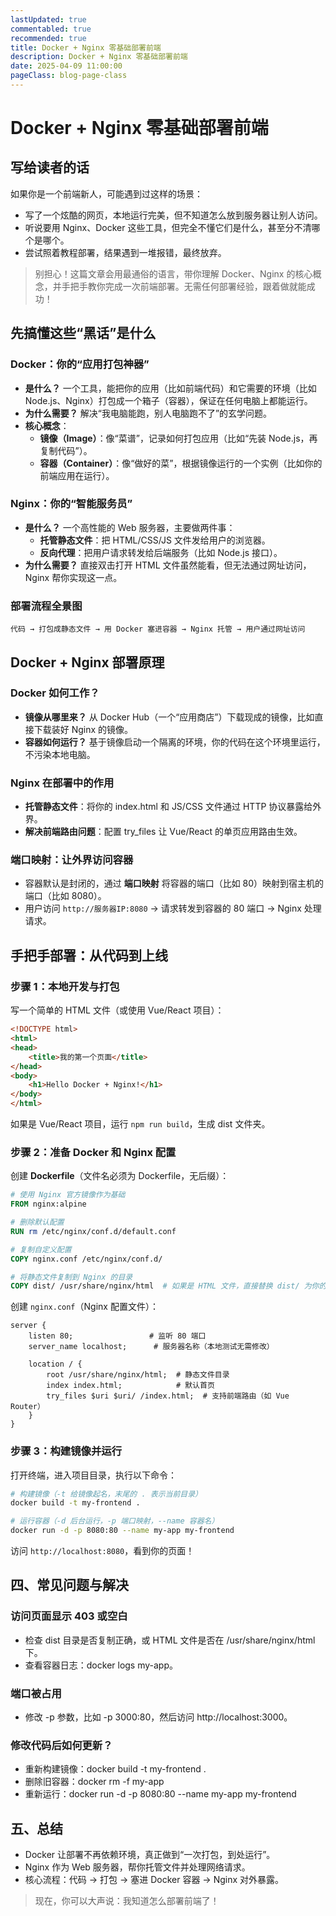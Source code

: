 ```yaml
---
lastUpdated: true
commentabled: true
recommended: true
title: Docker + Nginx 零基础部署前端
description: Docker + Nginx 零基础部署前端
date: 2025-04-09 11:00:00
pageClass: blog-page-class
---
```


# Docker + Nginx 零基础部署前端 #

## 写给读者的话 ##

如果你是一个前端新人，可能遇到过这样的场景：

- 写了一个炫酷的网页，本地运行完美，但不知道怎么放到服务器让别人访问。
- 听说要用 Nginx、Docker 这些工具，但完全不懂它们是什么，甚至分不清哪个是哪个。
- 尝试照着教程部署，结果遇到一堆报错，最终放弃。

> 别担心！这篇文章会用最通俗的语言，带你理解 Docker、Nginx 的核心概念，并手把手教你完成一次前端部署。无需任何部署经验，跟着做就能成功！

## 先搞懂这些“黑话”是什么 ##

### Docker：你的“应用打包神器” ###

- **是什么？** 一个工具，能把你的应用（比如前端代码）和它需要的环境（比如 Node.js、Nginx）打包成一个箱子（容器），保证在任何电脑上都能运行。
- **为什么需要？** 解决“我电脑能跑，别人电脑跑不了”的玄学问题。
- **核心概念**：
  - **镜像（Image）**：像“菜谱”，记录如何打包应用（比如“先装 Node.js，再复制代码”）。
  - **容器（Container）**：像“做好的菜”，根据镜像运行的一个实例（比如你的前端应用在运行）。


### Nginx：你的“智能服务员” ###

- **是什么？** 一个高性能的 Web 服务器，主要做两件事：
  - **托管静态文件**：把 HTML/CSS/JS 文件发给用户的浏览器。
  - **反向代理**：把用户请求转发给后端服务（比如 Node.js 接口）。
- **为什么需要？** 直接双击打开 HTML 文件虽然能看，但无法通过网址访问，Nginx 帮你实现这一点。

### 部署流程全景图 ###

```plain
代码 → 打包成静态文件 → 用 Docker 塞进容器 → Nginx 托管 → 用户通过网址访问
```

## Docker + Nginx 部署原理 ##

### Docker 如何工作？ ###

- **镜像从哪里来？** 从 Docker Hub（一个“应用商店”）下载现成的镜像，比如直接下载装好 Nginx 的镜像。
- **容器如何运行？** 基于镜像启动一个隔离的环境，你的代码在这个环境里运行，不污染本地电脑。

### Nginx 在部署中的作用 ###

- **托管静态文件**：将你的 index.html 和 JS/CSS 文件通过 HTTP 协议暴露给外界。
- **解决前端路由问题**：配置 try_files 让 Vue/React 的单页应用路由生效。

### 端口映射：让外界访问容器 ###

- 容器默认是封闭的，通过 **端口映射** 将容器的端口（比如 80）映射到宿主机的端口（比如 8080）。
- 用户访问 `http://服务器IP:8080` → 请求转发到容器的 80 端口 → Nginx 处理请求。


## 手把手部署：从代码到上线 ##

### 步骤 1：本地开发与打包 ###

写一个简单的 HTML 文件（或使用 Vue/React 项目）：

```html
<!DOCTYPE html>
<html>
<head>
    <title>我的第一个页面</title>
</head>
<body>
    <h1>Hello Docker + Nginx!</h1>
</body>
</html>
```

如果是 Vue/React 项目，运行 `npm run build`，生成 dist 文件夹。

### 步骤 2：准备 Docker 和 Nginx 配置 ###

创建 **Dockerfile**（文件名必须为 Dockerfile，无后缀）：

```dockerfile
# 使用 Nginx 官方镜像作为基础
FROM nginx:alpine

# 删除默认配置
RUN rm /etc/nginx/conf.d/default.conf

# 复制自定义配置
COPY nginx.conf /etc/nginx/conf.d/

# 将静态文件复制到 Nginx 的目录
COPY dist/ /usr/share/nginx/html  # 如果是 HTML 文件，直接替换 dist/ 为你的目录
```

创建 `nginx.conf`（Nginx 配置文件）：

```nginx
server {
    listen 80;                 # 监听 80 端口
    server_name localhost;      # 服务器名称（本地测试无需修改）

    location / {
        root /usr/share/nginx/html;  # 静态文件目录
        index index.html;            # 默认首页
        try_files $uri $uri/ /index.html;  # 支持前端路由（如 Vue Router）
    }
}
```

### 步骤 3：构建镜像并运行 ###

打开终端，进入项目目录，执行以下命令：

```bash
# 构建镜像（-t 给镜像起名，末尾的 . 表示当前目录）
docker build -t my-frontend .

# 运行容器（-d 后台运行，-p 端口映射，--name 容器名）
docker run -d -p 8080:80 --name my-app my-frontend
```

访问 `http://localhost:8080`，看到你的页面！

## 四、常见问题与解决 ##

### 访问页面显示 403 或空白 ###

- 检查 dist 目录是否复制正确，或 HTML 文件是否在 /usr/share/nginx/html 下。
- 查看容器日志：docker logs my-app。

### 端口被占用 ###

- 修改 -p 参数，比如 -p 3000:80，然后访问 http://localhost:3000。

### 修改代码后如何更新？ ###

- 重新构建镜像：docker build -t my-frontend .
- 删除旧容器：docker rm -f my-app
- 重新运行：docker run -d -p 8080:80 --name my-app my-frontend

## 五、总结 ##

- Docker 让部署不再依赖环境，真正做到“一次打包，到处运行”。
- Nginx 作为 Web 服务器，帮你托管文件并处理网络请求。
- 核心流程：代码 → 打包 → 塞进 Docker 容器 → Nginx 对外暴露。

> 现在，你可以大声说：我知道怎么部署前端了！
